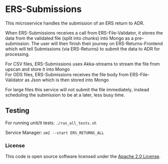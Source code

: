 
# ERS-Submissions

This microservice handles the submission of an ERS return to ADR.

When ERS-Submissions receives a call from ERS-File-Validator, it stores the data from the validated file (split into chunks) into Mongo as a pre-submission.
The user will then finish their journey on ERS-Returns-Frontend which will tell Submissions (via ERS-Returns) to submit the
data to ADR for processing.

For CSV files, ERS-Submissions uses Akka-streams to stream the file from upscan and store it into Mongo <br>
For ODS files, ERS-Submissions receives the file body from ERS-File-Validator as Json which is then stored into Mongo

For large files this service will not submit the file immediately, instead scheduling the submission to be at a later, less busy time.

## Testing

For running unit/it tests:
`./run_all_tests.sh`

Service Manager: `sm2 --start ERS_RETURNS_ALL`

### License

This code is open source software licensed under the [Apache 2.0 License]("http://www.apache.org/licenses/LICENSE-2.0.html").
    